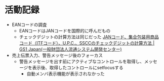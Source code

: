 # 活動記録

- EANコードの調査
  - EANコードはJANコードを国際的に呼んだもの
  - チェックデジットの計算方法は同じだった
  [JANコード、集合包装用商品コード（ITFコード）、U\.P\.C\.、SSCCのチェックデジットの計算方法 \| GS1 Japan\(一般財団法人流通システム開発センター\)](https://www.dsri.jp/jan/check_digit.html)
- 売上伝票入力、警告メッセージ後のフォーカス
  - 警告メッセージを出す前にアクティブなコントロールを取得し、メッセージを表示後、取得したコントロールにsetfocusする
    - 自動メンバ表示機能が表示されなかった